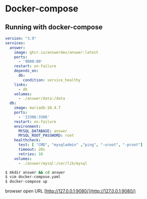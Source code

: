 ---
---

# Docker-compose

## Running with docker-compose
```yaml
version: "3.9"
services:
  answer:
    image: ghcr.io/answerdev/answer:latest
    ports:
      - '9080:80'
    restart: on-failure
    depends_on:
      db:
        condition: service_healthy
    links:
      - db
    volumes:
      - ./answer/data:/data
  db:
    image: mariadb:10.4.7
    ports:
      - '13306:3306'
    restart: on-failure
    environment:
      MYSQL_DATABASE: answer
      MYSQL_ROOT_PASSWORD: root
    healthcheck:
      test: [ "CMD", "mysqladmin" ,"ping", "-uroot", "-proot"]
      timeout: 20s
      retries: 10
    volumes:
      - ./answer/mysql:/var/lib/mysql
```

```bash
$ mkdir answer && cd answer
$ vim docker-compose.yaml
$ docker-compose up
```

browser open URL [http://127.0.0.1:9080/](http://127.0.0.1:9080/)